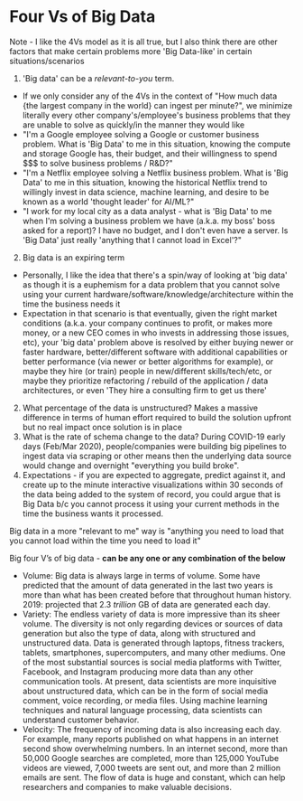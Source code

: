 # Four Vs of Big Data

Note - I like the 4Vs model as it is all true, but I also think there are other factors that make certain problems more 'Big Data-like' in certain situations/scenarios
1. 'Big data' can be a *relevant-to-you* term. 
  * If we only consider any of the 4Vs in the context of "How much data {the largest company in the world} can ingest per minute?", we minimize literally every other company's/employee's business problems that they are unable to solve as quickly/in the manner they would like
  * "I'm a Google employee solving a Google or customer business problem. What is 'Big Data' to me in this situation, knowing the compute and storage Google has, their budget, and their willingness to spend $$$ to solve business problems / R&D?"
  * "I'm a Netflix employee solving a Netflix business problem. What is 'Big Data' to me in this situation, knowing the historical Netflix trend to willingly invest in data science, machine learning, and desire to be known as a world 'thought leader' for AI/ML?"
  * "I work for my local city as a data analyst - what is 'Big Data' to me when I'm solving a business problem we have (a.k.a. my boss' boss asked for a report)? I have no budget, and I don't even have a server. Is 'Big Data' just really 'anything that I cannot load in Excel'?"
2. Big data is an expiring term 
  * Personally, I like the idea that there's a spin/way of looking at 'big data' as though it is a euphemism for a data problem that you cannot solve using your current hardware/software/knowledge/architecture within the time the business needs it
  * Expectation in that scenario is that eventually, given the right market conditions (a.k.a. your company continues to profit, or makes more money, or a new CEO comes in who invests in addressing those issues, etc), your 'big data' problem above is resolved by either buying newer or faster hardware, better/different software with additional capabilities or better performance (via newer or better algorithms for example), or maybe they hire (or train) people in new/different skills/tech/etc, or maybe they prioritize refactoring / rebuild of the application / data architectures, or even 'They hire a consulting firm to get us there'
2. What percentage of the data is unstructured? Makes a massive difference in terms of human effort required to build the solution upfront but no real impact once solution is in place
3. What is the rate of schema change to the data? During COVID-19 early days (Feb/Mar 2020), people/companies were building big pipelines to ingest data via scraping or other means then the underlying data source would change and overnight "everything you build broke". 
3. Expectations - if you are expected to aggregate, predict against it, and create up to the minute interactive visualizations within 30 seconds of the data being added to the system of record, you could argue that is Big Data b/c you cannot process it using your current methods in the time the business wants it processed.

Big data in a more "relevant to me" way is "anything you need to load that you cannot load within the time you need to load it"

Big four V’s of big data - **can be any one or any combination of the below**

* Volume: Big data is always large in terms of volume. Some have predicted that the amount of data generated in the last 
two years is more than what has been created before that throughout human history. 2019: projected that 2.3 *trillion* 
GB of data are generated each day.
* Variety: The endless variety of data is more impressive than its sheer volume. The diversity is not only regarding 
devices or sources of data generation but also the type of data, along with structured and unstructured data. Data is 
generated through laptops, fitness trackers, tablets, smartphones, supercomputers, and many other mediums. One of the 
most substantial sources is social media platforms with Twitter, Facebook, and Instagram producing more data than any 
other communication tools. At present, data scientists are more inquisitive about unstructured data, which can be in 
the form of social media comment, voice recording, or media files. Using machine learning techniques and natural 
language processing, data scientists can understand customer behavior.
* Velocity: The frequency of incoming data is also increasing each day. For example, many reports published on what 
happens in an internet second show overwhelming numbers. In an internet second, more than 50,000 Google searches are 
completed, more than 125,000 YouTube videos are viewed, 7,000 tweets are sent out, and more than 2 million emails 
are sent. The flow of data is huge and constant, which can help researchers and companies to make valuable decisions.
